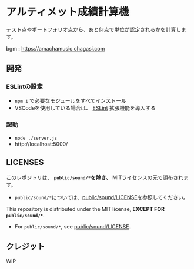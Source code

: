 # アルティメット成績計算機

テスト点やポートフォリオ点から、あと何点で単位が認定されるかを計算します。

bgm : https://amachamusic.chagasi.com

## 開発

### ESLintの設定
- `npm i` で必要なモジュールをすべてインストール
- VSCodeを使用している場合は、 [ESLint](https://marketplace.visualstudio.com/items?itemName=dbaeumer.vscode-eslint) 拡張機能を導入する

### 起動
- `node ./server.js` 
- http://localhost:5000/

## LICENSES
このレポジトリは、 **`public/sound/*`を除き、** MITライセンスの元で頒布されます。
- `public/sound/*`については、[public/sound/LICENSE](/public/sound/LICENSE)を参照してください。

This repository is distributed under the MIT license, **EXCEPT FOR `public/sound/*`**.
- For `public/sound/*`, see [public/sound/LICENSE](/public/sound/LICENSE).

## クレジット

WIP
